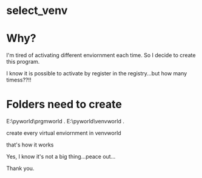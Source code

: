 # select_venv

# Why?

I'm tired of activating different enviornment each time.
So I decide to create this program.

I know it is possible to activate by register in the registry...but how many timess??!!
# Folders need to create
  E:\pyworld\prgmworld .
  E:\pyworld\venvworld .

create every virtual enviornment in venvworld

that's how it works

Yes, I know it's not a big thing...peace out...

Thank you.
